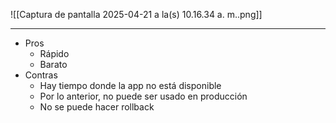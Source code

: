 ![[Captura de pantalla 2025-04-21 a la(s) 10.16.34 a. m..png]]
***
- Pros
	- Rápido
	- Barato
- Contras
	- Hay tiempo donde la app no está disponible
	- Por lo anterior, no puede ser usado en producción 
	- No se puede hacer rollback